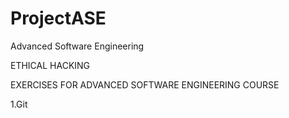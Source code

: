 # ProjectASE
Advanced Software Engineering 

ETHICAL HACKING


EXERCISES FOR ADVANCED SOFTWARE ENGINEERING COURSE


1.Git 

